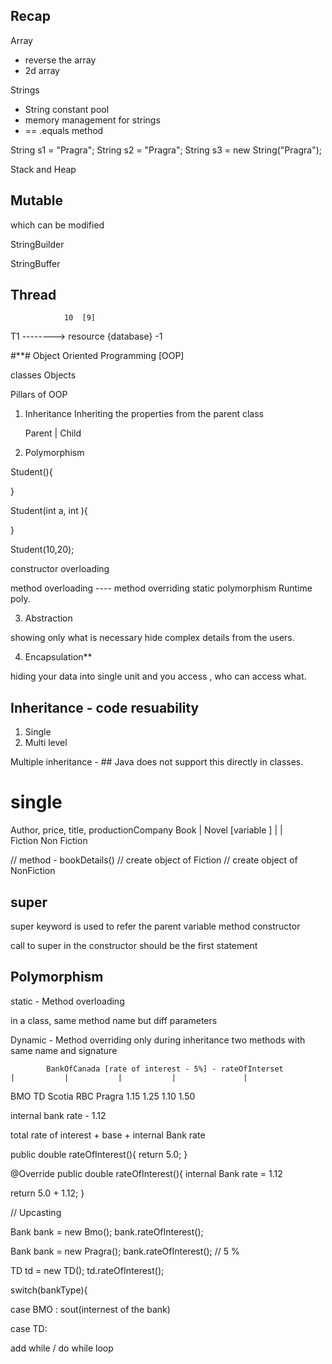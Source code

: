 ## Recap 

Array 
- reverse the array
- 2d array


Strings 
- String constant pool 
- memory management for strings 
- == .equals method


String s1 = "Pragra";
String s2 = "Pragra";
String s3 = new String("Pragra");

Stack and Heap 


 ## Mutable 
which can be modified

StringBuilder

StringBuffer


## Thread 


                10  [9]
T1 --------> resource {database}
-1




#**# Object Oriented Programming [OOP]

classes 
Objects 

Pillars of OOP
1. Inheritance 
   Inheriting the properties from the parent class 

   Parent 
     |
  Child


2. Polymorphism
    

Student(){

}

Student(int a, int ){

}


Student(10,20);


constructor overloading

method overloading      ---- method overriding 
static polymorphism          Runtime poly.


3. Abstraction 

showing only what is necessary 
hide complex details from the users.

4. Encapsulation**

hiding your data into single unit 
and you access , who can access what. 




## Inheritance - code resuability 

1. Single 
2. Multi level 


Multiple inheritance - ## Java does not support this directly in classes.


# single 

  

Author, price, title, productionCompany
               Book 
                |
              Novel  [variable ]
              |   |  
        Fiction   Non Fiction

// method - bookDetails()
// create object of Fiction 
// create object of NonFiction 



## super 
super keyword is used to refer the parent 
variable 
method
constructor 

call to super in the constructor should be the first statement



## Polymorphism 

static  - Method overloading 

in a class, same method name but diff parameters



Dynamic  - Method overriding 
only during inheritance
two methods with same name and signature


            BankOfCanada [rate of interest - 5%] - rateOfInterset
    |           |           |           |               |
 BMO            TD       Scotia         RBC             Pragra
1.15            1.25     1.10           1.50

internal bank rate - 1.12

total rate of interest  +      base + internal Bank rate


public double rateOfInterest(){
return 5.0;
}

@Override
public double rateOfInterest(){
internal Bank rate = 1.12


return 5.0 + 1.12;
}

// Upcasting 

Bank bank = new Bmo();
bank.rateOfInterest();



Bank bank = new Pragra();
bank.rateOfInterest();   // 5 %


TD td = new TD();
td.rateOfInterest();


switch(bankType){

case BMO :
  sout(internest of the bank)

case TD: 

add while / do while loop 



















